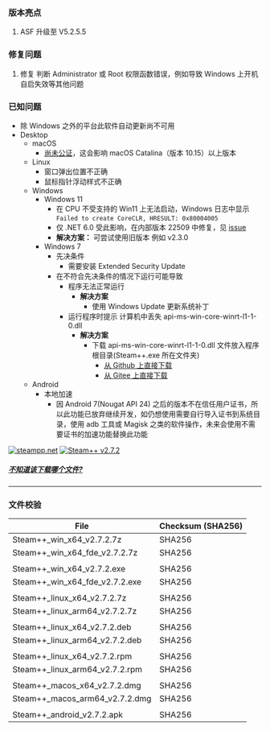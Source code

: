 ### 版本亮点
1. ASF 升级至 V5.2.5.5

<!--
1. Android 支持 VPN 模式(推荐) 进行本地加速
2. 新增 Steam 游戏信息编辑功能，可修改游戏名称、图片、启动项等数据并同步至 Steam 客户端生效
3. ASF 升级至 V5.2.5.4
4. 优化了显示图片时 GPU 占用
5. 优化库存游戏和脚本内存占用
6. 库存游戏编辑功能支持从 SteamGridDB 匹配预览和下载图片
7. 网络加速新增 MEGA 网盘反代服务
8. macOS 支持 Arm64(Apple Silicon)

. ~~Windows 支持 DNS 驱动拦截模式(推荐) 进行本地加速~~
-->

### 修复问题
1. 修复 判断 Administrator 或 Root 权限函数错误，例如导致 Windows 上开机自启失效等其他问题

<!--
1. 修复 库存游戏中挂时长失效
2. 修复 Steam 库存游戏在 Steam 账号切换后自动刷新失败的问题
3. 修复 Steam 库存游戏编辑带有本地化名称的游戏无效的问题
4. 修复 Android 上登录后出现两个退出登录按钮
5. 改进 Android 上第三方快速登录使用系统默认浏览器
6. 修复 一些图片加载失败不显示的问题
7. 改进 从本地加载图片减少不必要的内存分配
-->

### 已知问题
- 除 Windows 之外的平台此软件自动更新尚不可用
- Desktop 
	- macOS
		- [尚未公证](https://support.apple.com/zh-cn/guide/mac-help/mh40616/10.15/mac/10.15)，这会影响 macOS Catalina（版本 10.15）以上版本
	- Linux
		- 窗口弹出位置不正确
		- 鼠标指针浮动样式不正确
	- Windows
		- Windows 11 
			- 在 CPU 不受支持的 Win11 上无法启动，Windows 日志中显示 ```Failed to create CoreCLR, HRESULT: 0x80004005```
			- 仅 .NET 6.0 受此影响，在内部版本 22509 中修复，见 [issue](https://github.com/dotnet/core/issues/6733)
			- **解决方案：** 可尝试使用旧版本 例如 v2.3.0
		- Windows 7
			- 先决条件
				- 需要安装 Extended Security Update
			- 在不符合先决条件的情况下运行可能导致
				- 程序无法正常运行
					- **解决方案**
						- 使用 Windows Update 更新系统补丁
				- 运行程序时提示 计算机中丢失 api-ms-win-core-winrt-l1-1-0.dll
					- **解决方案**
						- 下载 api-ms-win-core-winrt-l1-1-0.dll 文件放入程序根目录(Steam++.exe 所在文件夹)
							- [从 Github 上直接下载](https://github.com/BeyondDimension/SteamTools/raw/develop/references/runtime.win7-x64.Microsoft.NETCore.Windows.ApiSets/api-ms-win-core-winrt-l1-1-0.dll)
							- [从 Gitee 上直接下载](https://gitee.com/rmbgame/SteamTools/raw/develop/references/runtime.win7-x64.Microsoft.NETCore.Windows.ApiSets/api-ms-win-core-winrt-l1-1-0.dll)
	- Android
		- 本地加速
			- 因 Android 7(Nougat API 24) 之后的版本不在信任用户证书，所以此功能已放弃继续开发，如仍想使用需要自行导入证书到系统目录，使用 adb 工具或 Magisk 之类的软件操作，未来会使用不需要证书的加速功能替换此功能


[![steampp.net](https://img.shields.io/badge/WebSite-steampp.net-brightgreen.svg?style=flat-square&color=61dafb)](https://steampp.net)
[![Steam++ v2.7.2](https://img.shields.io/badge/Steam++-v2.7.2-brightgreen.svg?style=flat-square&color=512bd4)]()
  
  
##### [不知道该下载哪个文件?](./download-guide.md)
---

### 文件校验
|  File  | Checksum (SHA256)  |
|  ----  |  ----  |
| Steam++_win_x64_v2.7.2.7z  | SHA256 |
| Steam++_win_x64_fde_v2.7.2.7z  | SHA256 |
| | |
| Steam++_win_x64_v2.7.2.exe  | SHA256 |
| Steam++_win_x64_fde_v2.7.2.exe  | SHA256 |
| | |
| Steam++_linux_x64_v2.7.2.7z  | SHA256 |
| Steam++_linux_arm64_v2.7.2.7z  | SHA256 |
| | |
| Steam++_linux_x64_v2.7.2.deb  | SHA256 |
| Steam++_linux_arm64_v2.7.2.deb  | SHA256 |
| | |
| Steam++_linux_x64_v2.7.2.rpm  | SHA256 |
| Steam++_linux_arm64_v2.7.2.rpm  | SHA256 |
| | |
| Steam++_macos_x64_v2.7.2.dmg  | SHA256 |
| Steam++_macos_arm64_v2.7.2.dmg  | SHA256 |
| | |
| Steam++_android_v2.7.2.apk  | SHA256 |
